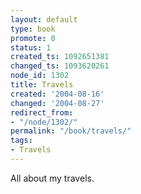 ```yaml
---
layout: default
type: book
promote: 0
status: 1
created_ts: 1092651381
changed_ts: 1093620261
node_id: 1302
title: Travels
created: '2004-08-16'
changed: '2004-08-27'
redirect_from:
- "/node/1302/"
permalink: "/book/travels/"
tags:
- Travels
---
```

All about my travels.
